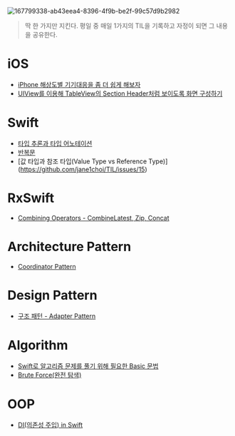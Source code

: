 ![167799338-ab43eea4-8396-4f9b-be2f-99c57d9b2982](https://user-images.githubusercontent.com/63277563/167805992-b7232aa9-0b40-45a9-a0f0-0885f78f61f8.png)
> 딱 한 가지만 지킨다. 평일 중 매일 1가지의 TIL을 기록하고 자정이 되면 그 내용을 공유한다.
# iOS
- [iPhone 해상도별 기기대응을 좀 더 쉽게 해보자](https://github.com/jane1choi/TIL/issues/1)
- [UIView를 이용해 TableView의 Section Header처럼 보이도록 화면 구성하기](https://github.com/jane1choi/TIL/issues/8)

# Swift
- [타입 추론과 타입 어노테이션](https://github.com/jane1choi/TIL/issues/7)
- [반복문](https://github.com/jane1choi/TIL/issues/12)
- [값 타입과 참조 타입(Value Type vs Reference Type)] (https://github.com/jane1choi/TIL/issues/15)

# RxSwift
- [Combining Operators - CombineLatest, Zip, Concat](https://github.com/jane1choi/TIL/issues/3)

# Architecture Pattern
- [Coordinator Pattern](https://github.com/jane1choi/TIL/issues/6)

# Design Pattern
- [구조 패턴 - Adapter Pattern](https://github.com/jane1choi/TIL/issues/5)

# Algorithm
- [Swift로 알고리즘 문제를 풀기 위해 필요한 Basic 문법](https://github.com/jane1choi/TIL/issues/10)
- [Brute Force(완전 탐색)](https://github.com/jane1choi/TIL/issues/11)

# OOP
- [DI(의존성 주입) in Swift](https://github.com/jane1choi/TIL/issues/4)
